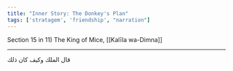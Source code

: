 ```yaml
---
title: "Inner Story: The Donkey's Plan"
tags: ['stratagem', 'friendship', "narration"]
---
```


 Section 15 in 11) The King of Mice, [[Kalīla wa-Dimna]]

---
قال الملك وكيف كان ذلك
